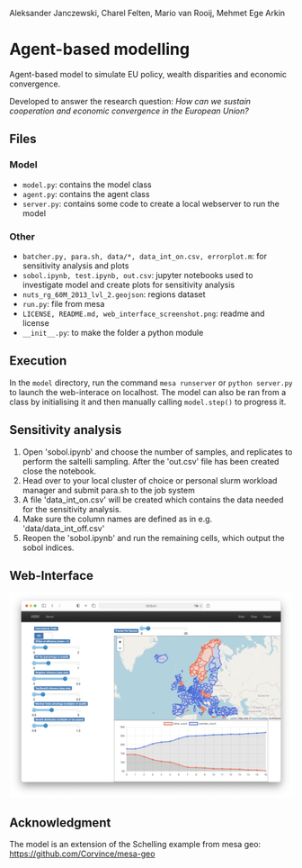 Aleksander Janczewski, Charel Felten, Mario van Rooij, Mehmet Ege Arkin

# Agent-based modelling

Agent-based model to simulate EU policy, wealth disparities and economic convergence.

Developed to answer the research question: *How can we sustain cooperation and economic convergence in the European Union?*

## Files

### Model

- ```model.py```: contains the model class
- ```agent.py```: contains the agent class
- ```server.py```: contains some code to create a local webserver to run the model

### Other

- ```batcher.py, para.sh, data/*, data_int_on.csv, errorplot.m```: for sensitivity analysis and plots
- ```sobol.ipynb, test.ipynb, out.csv```: jupyter notebooks used to investigate model and create plots for sensitivity analysis
- ```nuts_rg_60M_2013_lvl_2.geojson```: regions dataset
- ```run.py```: file from mesa
- ```LICENSE, README.md, web_interface_screenshot.png```: readme and license
- ```__init__.py```: to make the folder a python module

## Execution

In the ```model``` directory, run the command ```mesa runserver``` or ```python server.py``` to launch the web-interace on localhost. The model can also be ran from a class by initialising it and then manually calling ```model.step()``` to progress it.

## Sensitivity analysis

1. Open 'sobol.ipynb' and choose the number of samples, and replicates to perform the saltelli sampling.
After the 'out.csv' file has been created close the notebook.
2. Head over to your local cluster of choice or personal slurm workload manager and submit para.sh to the job system
3. A file 'data_int_on.csv' will be created which contains the data needed for the sensitivity analysis.
4. Make sure the column names are defined as in e.g. 'data/data_int_off.csv'
5. Reopen the 'sobol.ipynb' and run the remaining cells, which output the sobol indices.

## Web-Interface

![screenshot of the web interface](web_interface_screenshot.png)


## Acknowledgment

The model is an extension of the Schelling example from mesa geo: https://github.com/Corvince/mesa-geo






